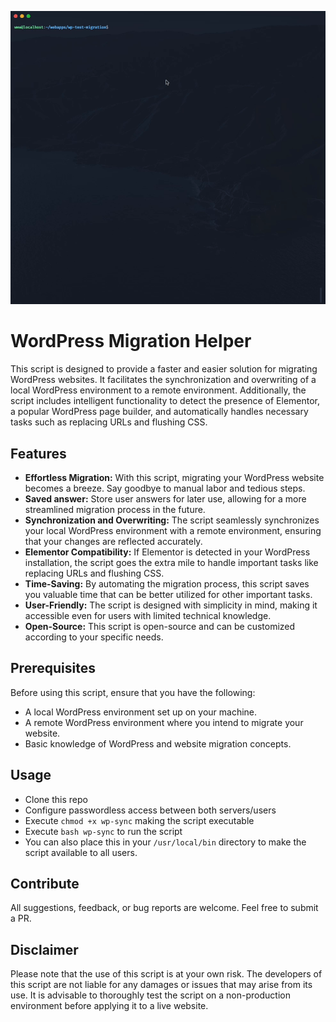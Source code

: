 ![demo](./demo.gif)

# WordPress Migration Helper

This script is designed to provide a faster and easier solution for migrating WordPress websites. It facilitates the synchronization and overwriting of a local WordPress environment to a remote environment. Additionally, the script includes intelligent functionality to detect the presence of Elementor, a popular WordPress page builder, and automatically handles necessary tasks such as replacing URLs and flushing CSS.

## Features

- **Effortless Migration:** With this script, migrating your WordPress website becomes a breeze. Say goodbye to manual labor and tedious steps.
- **Saved answer:** Store user answers for later use, allowing for a more streamlined migration process in the future.
- **Synchronization and Overwriting:** The script seamlessly synchronizes your local WordPress environment with a remote environment, ensuring that your changes are reflected accurately.
- **Elementor Compatibility:** If Elementor is detected in your WordPress installation, the script goes the extra mile to handle important tasks like replacing URLs and flushing CSS.
- **Time-Saving:** By automating the migration process, this script saves you valuable time that can be better utilized for other important tasks.
- **User-Friendly:** The script is designed with simplicity in mind, making it accessible even for users with limited technical knowledge.
- **Open-Source:** This script is open-source and can be customized according to your specific needs.

## Prerequisites

Before using this script, ensure that you have the following:

- A local WordPress environment set up on your machine.
- A remote WordPress environment where you intend to migrate your website.
- Basic knowledge of WordPress and website migration concepts.

## Usage

- Clone this repo
- Configure passwordless access between both servers/users
- Execute `chmod +x wp-sync` making the script executable
- Execute `bash wp-sync` to run the script
- You can also place this in your `/usr/local/bin` directory to make the script available to all users.

## Contribute

All suggestions, feedback, or bug reports are welcome. Feel free to submit a PR.

## Disclaimer

Please note that the use of this script is at your own risk. The developers of this script are not liable for any damages or issues that may arise from its use. It is advisable to thoroughly test the script on a non-production environment before applying it to a live website.
